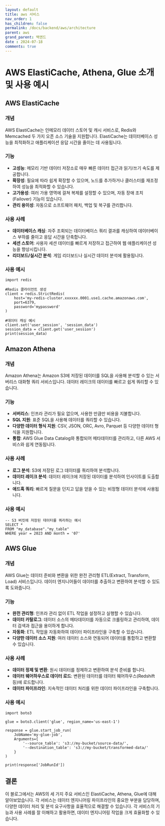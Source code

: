 ```yaml
---
layout: default
title: aws 서비스
nav_order: 1
has_children: false
permalink: /docs/backend/aws/architecture
parent: aws
grand_parent: 백엔드
date : 2024-07-18
comments: true
---
```


# AWS ElastiCache, Athena, Glue 소개 및 사용 예시

## AWS ElastiCache

### 개념
AWS ElastiCache는 인메모리 데이터 스토어 및 캐시 서비스로, Redis와 Memcached 두 가지 오픈 소스 기술을 지원합니다. ElastiCache는 데이터베이스 성능을 최적화하고 애플리케이션 응답 시간을 줄이는 데 사용됩니다.

### 기능
- **고성능**: 메모리 기반 데이터 저장소로 매우 빠른 데이터 접근과 읽기/쓰기 속도를 제공합니다.
- **확장성**: 필요에 따라 쉽게 확장할 수 있으며, 노드를 추가하거나 클러스터를 재조정하여 성능을 최적화할 수 있습니다.
- **고가용성**: 여러 가용 영역에 걸쳐 복제를 설정할 수 있으며, 자동 장애 조치(Failover) 기능이 있습니다.
- **관리 용이성**: 자동으로 소프트웨어 패치, 백업 및 복구를 관리합니다.

### 사용 사례
- **데이터베이스 캐싱**: 자주 조회되는 데이터베이스 쿼리 결과를 캐싱하여 데이터베이스 부하를 줄이고 응답 시간을 단축합니다.
- **세션 스토어**: 사용자 세션 데이터를 빠르게 저장하고 접근하여 웹 애플리케이션 성능을 향상시킵니다.
- **리더보드/실시간 분석**: 게임 리더보드나 실시간 데이터 분석에 활용됩니다.

### 사용 예시
``` 
import redis

#Redis 클라이언트 생성
client = redis.StrictRedis(
    host='my-redis-cluster.xxxxxx.0001.use1.cache.amazonaws.com',
    port=6379,
    password='mypassword'
)

#데이터 캐싱 예시
client.set('user_session', 'session_data')
session_data = client.get('user_session')
print(session_data) 
```

## Amazon Athena

### 개념
Amazon Athena는 Amazon S3에 저장된 데이터를 SQL을 사용해 분석할 수 있는 서버리스 대화형 쿼리 서비스입니다. 데이터 레이크의 데이터를 빠르고 쉽게 쿼리할 수 있습니다.

### 기능
- **서버리스**: 인프라 관리가 필요 없으며, 사용한 만큼만 비용을 지불합니다.
- **SQL 지원**: 표준 SQL을 사용해 데이터를 쿼리할 수 있습니다.
- **다양한 데이터 형식 지원**: CSV, JSON, ORC, Avro, Parquet 등 다양한 데이터 형식을 지원합니다.
- **통합**: AWS Glue Data Catalog와 통합되어 메타데이터를 관리하고, 다른 AWS 서비스와 쉽게 연동됩니다.

### 사용 사례
- **로그 분석**: S3에 저장된 로그 데이터를 쿼리하여 분석합니다.
- **데이터 레이크 분석**: 데이터 레이크에 저장된 데이터를 분석하여 인사이트를 도출합니다.
- **애드혹 쿼리**: 빠르게 질문을 던지고 답을 얻을 수 있는 비정형 데이터 분석에 사용됩니다.

### 사용 예시
``` 
-- S3 버킷에 저장된 데이터를 쿼리하는 예시
SELECT *
FROM "my_database"."my_table"
WHERE year = 2023 AND month = '07' 
```

## AWS Glue

### 개념
AWS Glue는 데이터 준비와 변환을 위한 완전 관리형 ETL(Extract, Transform, Load) 서비스입니다. 데이터 엔지니어들이 데이터를 추출하고 변환하여 분석할 수 있도록 도와줍니다.

### 기능
- **완전 관리형**: 인프라 관리 없이 ETL 작업을 설정하고 실행할 수 있습니다.
- **데이터 카탈로그**: 데이터 소스의 메타데이터를 자동으로 크롤링하고 관리하여, 데이터 검색과 접근을 용이하게 합니다.
- **자동화**: ETL 작업을 자동화하여 데이터 파이프라인을 구축할 수 있습니다.
- **다양한 데이터 소스 지원**: 여러 데이터 소스와 연동되어 데이터를 통합하고 변환할 수 있습니다.

### 사용 사례
- **데이터 정제 및 변환**: 원시 데이터를 정제하고 변환하여 분석 준비를 합니다.
- **데이터 웨어하우스로 데이터 로드**: 변환된 데이터를 데이터 웨어하우스(Redshift 등)에 로드합니다.
- **데이터 파이프라인**: 지속적인 데이터 처리를 위한 데이터 파이프라인을 구축합니다.

### 사용 예시
``` 
import boto3

glue = boto3.client('glue', region_name='us-east-1')

response = glue.start_job_run(
    JobName='my-glue-job',
    Arguments={
        '--source_table': 's3://my-bucket/source-data/',
        '--destination_table': 's3://my-bucket/transformed-data/'
    }
)

print(response['JobRunId']) 
```


## 결론
이 블로그에서는 AWS의 세 가지 주요 서비스인 ElastiCache, Athena, Glue에 대해 알아보았습니다. 각 서비스는 데이터 엔지니어링 파이프라인의 중요한 부분을 담당하며, 다양한 데이터 처리 및 분석 요구사항을 효율적으로 해결할 수 있습니다. 각 서비스의 기능과 사용 사례를 잘 이해하고 활용하면, 데이터 엔지니어링 작업을 크게 효율화할 수 있습니다.


<script src="https://utteranc.es/client.js"
        repo="hhee4455/hhee4455.github.io"
        issue-term="pathname"
        label="comments"
        theme="github-dark"
        crossorigin="anonymous"
        async>
</script>